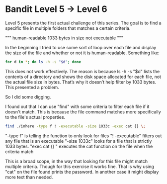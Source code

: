 # Bandit Level 5 -> Level 6

Level 5 presents the first actual challenge of this series. The goal is to find a specific file in multiple folders
that matches a certain criteria. 

"""
human-readable
1033 bytes in size
not executable
"""

In the beginning I tried to use some sort of loop over each file and display the size of the file and whether or not it is human-readable. 
Something like: 

```bash
for d in *; do ls -h -s "$d"; done
```

This does not work effectively. The reason is because ls -h -s "$d" lists the contents of a directory and shows the disk space allocated for each file, 
not the actual file size in bytes. That’s why it doesn’t help filter by 1033 bytes. This presented a problem. 

So I did some digging. 

I found out that I can use "find" with some criteria to filter each file if it doesn't match. This is because the file command matches more specifically
to the file's actual properties.

```bash
find ./inhere -type f ! -executable -size 1033c -exec cat {} \;
```

"-type f" is telling the function to only look for files
"! -executable" filters out any file that is an executable 
"-size 1033c" looks for a file that is strictly 1033 bytes.
"exec cat {} \" executes the cat function on the file when the criteria match

This is a broad scope, in the way that looking for this file might match multiple criteria. Though for this exercise it works fine. 
That is why using "cat" on the file found prints the password. In another case it might display more text than needed. 

